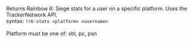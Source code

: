 Returns Rainbow 6: Siege stats for a user on a specific platform. Uses the TrackerNetwork API.<br />
syntax: `!r6-stats <platform> <username>`<br />
<br />
Platform must be one of: xbl, pc, psn